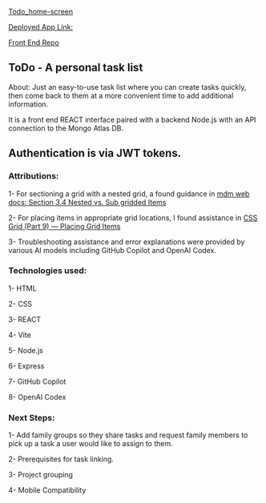 

[Todo\_home-screen](https://kjs-todo-list.netlify.app/)

[Deployed App Link:](https://kjs-todo-list.netlify.app/)
 
[Front End Repo](https://github.com/kjwagner613/ToDo-List-Frontend)
 
 

 
## ToDo - A personal task list

About: Just an easy-to-use task list where you can create tasks quickly, then come back to them at a more convenient time to add additional information. 
 
It is a front end REACT interface paired with a backend Node.js with an API connection to the Mongo Atlas DB.
 
Authentication is via JWT tokens.
---

### Attributions: 

1- For sectioning a grid with a nested grid, a found guidance in [mdm web docs: Section 3.4 Nested vs. Sub gridded Items](https://developer.mozilla.org/en-US/docs/Web/CSS/CSS\_grid\_layout)
 
2- For placing items in appropriate grid locations, I found assistance in [CSS Grid (Part 9) — Placing Grid Items](https://medium.com/uncurated/css-grid-series-9-f72b34281eb)
 
3- Troubleshooting assistance and error explanations were provided by various AI models including GitHub Copilot and OpenAI Codex.

### Technologies used:

1- HTML
 
2- CSS
 
3- REACT
 
4- Vite
 
5- Node.js
 
6- Express
 
7- GitHub Copilot
 
8- OpenAI Codex

### Next Steps:

1- Add family groups so they share tasks and request family members to pick up a task a user would like to assign to them.
 
2- Prerequisites for task linking.
 
3- Project grouping
 
4- Mobile Compatibility